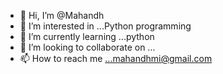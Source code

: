 - 👋 Hi, I’m @Mahandh
- 👀 I’m interested in ...Python programming
- 🌱 I’m currently learning ...python
- 💞️ I’m looking to collaborate on ...
- 📫 How to reach me ...mahandhmi@gmail.com

<!---
Mahandh/Mahandh is a ✨ special ✨ repository because its `README.md` (this file) appears on your GitHub profile.
You can click the Preview link to take a look at your changes.
--->
